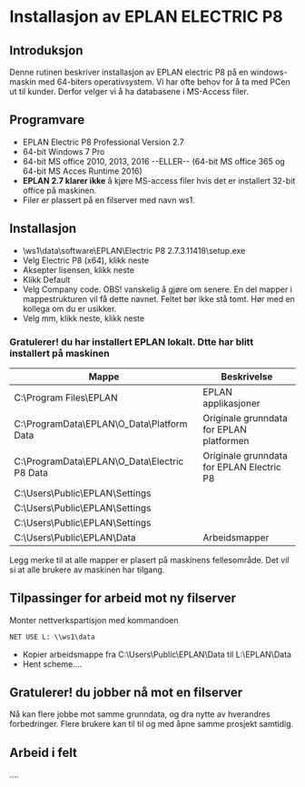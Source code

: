 # Installasjon av EPLAN ELECTRIC P8

## Introduksjon
Denne rutinen beskriver installasjon av EPLAN electric P8 på en windows-maskin med 64-biters operativsystem. Vi har ofte behov for å ta med PCen ut til kunder. Derfor velger vi å ha databasene i MS-Access filer.

## Programvare
- EPLAN Electric P8 Professional Version 2.7
- 64-bit Windows 7 Pro
- 64-bit MS office 2010, 2013, 2016 --ELLER-- (64-bit MS office 365 og 64-bit MS Acces Runtime 2016)
- <B>EPLAN 2.7 klarer ikke</B> å kjøre MS-access filer hvis det er installert 32-bit office på maskinen.
- Filer er plassert på en filserver med navn ws1.

## Installasjon
- \\ws1\data\software\EPLAN\Electric P8 2.7.3.11418\setup.exe
- Velg Electric P8 (x64), klikk neste
- Aksepter lisensen, klikk neste
- Klikk Default
- Velg Company code. OBS! vanskelig å gjøre om senere. En del mapper i mappestrukturen vil få dette navnet. Feltet bør ikke stå tomt. Hør med en kollega om du er usikker.
- Velg mm, klikk neste, klikk neste

### Gratulerer! du har installert EPLAN lokalt. Dtte har blitt installert på maskinen
Mappe | Beskrivelse
--- | --- 
C:\Program Files\EPLAN | EPLAN applikasjoner
C:\ProgramData\EPLAN\O_Data\Platform Data | Originale grunndata for EPLAN platformen
C:\ProgramData\EPLAN\O_Data\Electric P8 Data | Originale grunndata for EPLAN Electric P8
C:\Users\Public\EPLAN\Settings | 
C:\Users\Public\EPLAN\Settings | 
C:\Users\Public\EPLAN\Settings | 
C:\Users\Public\EPLAN\Data | Arbeidsmapper

Legg merke til at alle mapper er plasert på maskinens fellesområde. Det vil si at alle brukere av maskinen har tilgang.

## Tilpassinger for arbeid mot ny filserver
Monter nettverkspartisjon med kommandoen
```cmd
NET USE L: \\ws1\data
```
- Kopier arbeidsmappe fra C:\Users\Public\EPLAN\Data til L:\EPLAN\Data
- Hent scheme....

## Gratulerer! du jobber nå mot en filserver
Nå kan flere jobbe mot samme grunndata, og dra nytte av hverandres forbedringer. Flere brukere kan til til og med åpne samme prosjekt samtidig.

## Arbeid i felt
....
